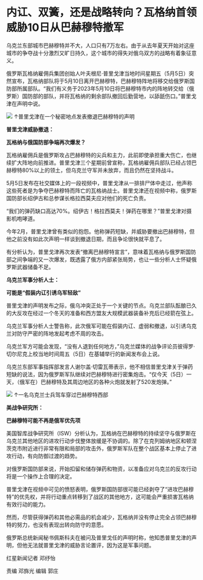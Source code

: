 # 内讧、双簧，还是战略转向？瓦格纳首领威胁10日从巴赫穆特撤军

乌克兰东部城市巴赫穆特并不大，人口只有7万左右。由于从去年夏天开始对这座城市的争夺战十分激烈又旷日持久，这个城市的得失对俄乌双方的战略有着象征意义。

俄罗斯瓦格纳雇佣兵集团创始人叶夫根尼·普里戈津当地时间星期五（5月5日）突然宣布，瓦格纳部队将于5月10日离开巴赫穆特，巴赫穆特阵地将移交给俄罗斯国防部所属部队。“我们有义务于2023年5月10日将巴赫穆特市内的阵地转交给（俄罗斯）国防部的部队，并将瓦格纳的剩余部队撤回后勤营地，以舔舐伤口。”普里戈津在声明中说。

![](https://inews.gtimg.com/om_bt/OGhRPeRJzu938IyYXp0MHtILpphJZDqxAyYkfQiyS02UEAA/1000)
↑普里戈津在一个秘密地点发表撤退巴赫穆特的声明

**普里戈津威胁撤退：**

**瓦格纳与俄国防部争端再次爆发？**

瓦格纳雇佣兵是俄罗斯攻占巴赫穆特的尖兵和主力，此前即使承担重大伤亡，也继续扩大阵地向前推进。普里戈津三个星期前曾宣称，瓦格纳雇佣兵部队已经占领巴赫穆特80%以上的领土，但乌克兰守军并未放弃，而且仍然在坚持战斗。

5月5日发布在社交媒体上的一段视频中，普里戈津从一排排尸体中走过，他声称这些死者是为争夺巴赫穆特而阵亡的瓦格纳战士。普里戈津还在视频中称，俄罗斯国防部长绍伊古和总参谋长格拉西莫夫应对他们的死亡负责。

“我们的弹药缺口高达70%。绍伊古！格拉西莫夫！弹药在哪里？”普里戈津对摄影机咆哮道。

今年2月，普里戈津曾有类似的抱怨。他称弹药短缺，并威胁要撤出巴赫穆特，但他之前没有如此次声明一样谈到撤退日期，而且争论很快就平息了。

有分析认为，普里戈津再次发表“撤离巴赫穆特宣言”，意味着瓦格纳与俄罗斯国防部之间争端的又一次爆发，既透露了俄方内部紧张局势，也让一些分析人士怀疑俄罗斯武器储备不足。

**乌克兰军事分析人士：**

**可能是“假装内讧引诱乌军轻敌”**

普里戈津的声明发布之际，俄乌冲突正处于一个关键的节点。乌克兰部队酝酿已久的大反攻在经过一个冬天的准备和西方盟友大规模武器装备补充后已经箭在弦上。

乌克兰军事分析人士警告称，此次俄军可能在假装内讧、虚弱和撤退，以引诱乌克兰对防守严密的阵地发起考虑不周的攻击。

乌克兰军方可能会发现，“没有人退到任何地方，”乌克兰媒体的战争评论员彼得罗·切尔尼克上校当地时间周五（5日）在基辅举行的新闻发布会上说。

乌克兰东部军事指挥部发言人谢尔盖·切雷瓦蒂表示，他不相信普里戈津关于弹药短缺的说法，因为俄罗斯军队继续对巴赫穆特进行密集炮击。“仅今天（5日）一天，（俄军在）巴赫穆特及其周边地区的各种火炮就发射了520发炮弹。”

![](https://inews.gtimg.com/om_bt/O-R9DvtxyuOMg6xkp7oiS8OFVv58dWjc2UT9EMTRKknVIAA/1000)
↑一名乌克兰士兵驾车穿过巴赫穆特西部

**美战争研究所：**

**巴赫穆特可能不再是俄军优先项**

美国智库战争研究所（ISW）分析认为，瓦格纳在巴赫穆特的持续坚守与俄罗斯在乌克兰其他地区的进攻行动步伐整体放缓是不协调的。除了在克列姆纳地区和顿涅茨克市附近进行非常有限和局部的攻击外，俄罗斯军队在整个战区基本上停止了进攻行动，有向防御过渡的趋势。

对俄罗斯国防部来说，开始扣留和储存弹药和物资，以准备应对乌克兰的反攻行动将是一个操作上合理的决定。

普里戈津在视频中可见的愤怒表明，俄罗斯国防部很可能已经剥夺了“进攻巴赫穆特”的优先权，并将行动重点转移到了战区的其他地方，这可能会严重损害瓦格纳有效行动的能力。

然而，尽管获得弹药和其他必需品的机会减少，瓦格纳并没有停止完全占领巴赫穆特的努力，也没有表现出转向防守的意愿。

俄罗斯总统新闻秘书佩斯科夫在被问及普里戈任的声明时称，他知悉普里戈津的声明，但他无法就普里戈津的威胁言论置评，因为这是军事问题。

红星新闻记者 邓纾怡

责编 邓旆光 编辑 郭庄

